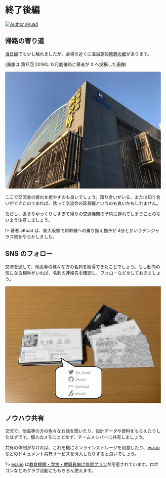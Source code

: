 # 終了後編

[![Author aKuad](https://img.shields.io/badge/Author-aKuad-blue?logo=github)](https://github.com/aKuad)

## 帰路の寄り道

[当日編](./meeting.md)でも少し触れましたが、会場の近くに温浴施設[熊野の郷](https://www.kumano-no-sato.com/naruohama/)があります。

(画像は 第17回 2019年 12月開催時に著者が X へ投稿した画像)

![熊野の郷 外観](./after_media/kumano-no-sato.webp ":size=500")

ここで交流会の疲れを癒やすのも良いでしょう。知り合いがいる、または知り合いができたのであれば、誘って交流会の延長戦というのも良いかもしれません。

ただし、あまりゆっくりしすぎて帰りの交通機関の予約に遅れてしまうことのないよう注意しましょう。

!> 著者 aKuad は、新大阪駅で新幹線への乗り換え猶予が 4分とかいうデンジャラス旅をやらかしました。

## SNS のフォロー

交流を通して、他高専の様々な方の名刺を獲得できたことでしょう。もし動向の気になる相手がいれば、名刺の連絡先を確認し、フォローなどをしておきましょう。

![名刺記載の連絡先確認](./after_media/name-paper-check.webp ":size=500")

## ノウハウ共有

交流で、他高専の方の色々なお話を聞いたり、設計データや資料をもらえたりしたはずです。個人のメモにとどめず、チームメンバーに共有しましょう。

共有の体制がなければ、これを機にオンラインストレージを用意したり、[esa.io](https://esa.io/) などのドキュメント共有サービスを導入したりすると良いでしょう。

?> [esa.io](https://esa.io/) は[教育機関・学生・教職員向け無償プラン](https://docs.esa.io/posts/129)が用意されています。ロボコンなどのクラブ活動にももちろん使えます。
